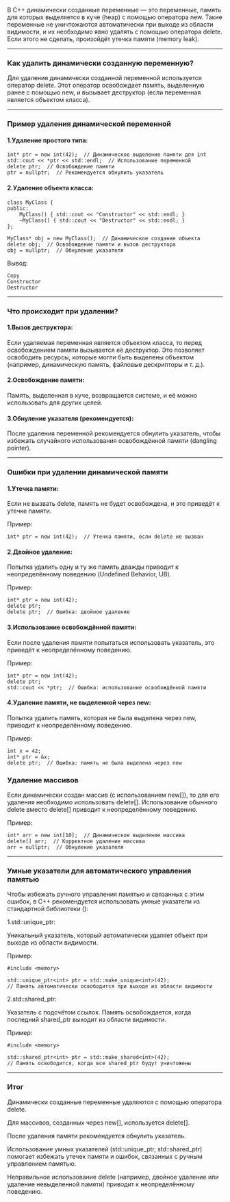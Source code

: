 В C++ динамически созданные переменные — это переменные, память для которых выделяется в куче (heap) с помощью оператора new. Такие переменные не уничтожаются автоматически при выходе из области видимости, и их необходимо явно удалять с помощью оператора delete. Если этого не сделать, произойдёт утечка памяти (memory leak).
________________________________________________________________________
### Как удалить динамически созданную переменную?
Для удаления динамически созданной переменной используется оператор delete. Этот оператор освобождает память, выделенную ранее с помощью new, и вызывает деструктор (если переменная является объектом класса).
________________________________________________________________________
### Пример удаления динамической переменной
#### 1.Удаление простого типа:

```
int* ptr = new int(42);  // Динамическое выделение памяти для int
std::cout << *ptr << std::endl;  // Использование переменной
delete ptr;  // Освобождение памяти
ptr = nullptr;  // Рекомендуется обнулить указатель
```
#### 2.Удаление объекта класса:

```
class MyClass {
public:
    MyClass() { std::cout << "Constructor" << std::endl; }
    ~MyClass() { std::cout << "Destructor" << std::endl; }
};

MyClass* obj = new MyClass();  // Динамическое создание объекта
delete obj;  // Освобождение памяти и вызов деструктора
obj = nullptr;  // Обнуление указателя
```
Вывод:
```
Copy
Constructor
Destructor
```
________________________________________________________________________
### Что происходит при удалении?
#### 1.Вызов деструктора:

Если удаляемая переменная является объектом класса, то перед освобождением памяти вызывается её деструктор. Это позволяет освободить ресурсы, которые могли быть выделены объектом (например, динамическую память, файловые дескрипторы и т. д.).

#### 2.Освобождение памяти:

Память, выделенная в куче, возвращается системе, и её можно использовать для других целей.

#### 3.Обнуление указателя (рекомендуется):

После удаления переменной рекомендуется обнулить указатель, чтобы избежать случайного использования освобождённой памяти (dangling pointer).
________________________________________________________________________
### Ошибки при удалении динамической памяти
#### 1.Утечка памяти:

Если не вызвать delete, память не будет освобождена, и это приведёт к утечке памяти.

Пример:

```
int* ptr = new int(42);  // Утечка памяти, если delete не вызван
```
#### 2.Двойное удаление:

Попытка удалить одну и ту же память дважды приводит к неопределённому поведению (Undefined Behavior, UB).

Пример:

```
int* ptr = new int(42);
delete ptr;
delete ptr;  // Ошибка: двойное удаление
```
#### 3.Использование освобождённой памяти:

Если после удаления памяти попытаться использовать указатель, это приведёт к неопределённому поведению.

Пример:

```
int* ptr = new int(42);
delete ptr;
std::cout << *ptr;  // Ошибка: использование освобождённой памяти
```
#### 4.Удаление памяти, не выделенной через new:

Попытка удалить память, которая не была выделена через new, приводит к неопределённому поведению.

Пример:

```
int x = 42;
int* ptr = &x;
delete ptr;  // Ошибка: память не была выделена через new
```
### Удаление массивов
Если динамически создан массив (с использованием new[]), то для его удаления необходимо использовать delete[]. Использование обычного delete вместо delete[] приводит к неопределённому поведению.

Пример:

```
int* arr = new int[10];  // Динамическое выделение массива
delete[] arr;  // Корректное удаление массива
arr = nullptr;  // Обнуление указателя
```
________________________________________________________________________
### Умные указатели для автоматического управления памятью
Чтобы избежать ручного управления памятью и связанных с этим ошибок, в C++ рекомендуется использовать умные указатели из стандартной библиотеки (<memory>):

1.std::unique_ptr:

Уникальный указатель, который автоматически удаляет объект при выходе из области видимости.

Пример:

```
#include <memory>

std::unique_ptr<int> ptr = std::make_unique<int>(42);
// Память автоматически освободится при выходе из области видимости
```
2.std::shared_ptr:

Указатель с подсчётом ссылок. Память освобождается, когда последний shared_ptr выходит из области видимости.

Пример:

```
#include <memory>

std::shared_ptr<int> ptr = std::make_shared<int>(42);
// Память освободится, когда все shared_ptr будут уничтожены
```
________________________________________________________________________
### Итог

Динамически созданные переменные удаляются с помощью оператора delete.

Для массивов, созданных через new[], используется delete[].

После удаления памяти рекомендуется обнулить указатель.

Использование умных указателей (std::unique_ptr, std::shared_ptr) помогает избежать утечек памяти и ошибок, связанных с ручным управлением памятью.

Неправильное использование delete (например, двойное удаление или удаление невыделенной памяти) приводит к неопределённому поведению.